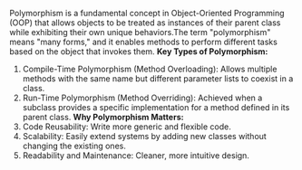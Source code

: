 Polymorphism is a fundamental concept in Object-Oriented Programming (OOP) that allows objects to be treated as instances of their parent class while exhibiting their own unique behaviors.The term "polymorphism" means "many forms," and it enables methods to perform different tasks based on the object that invokes them.
__Key Types of Polymorphism:__
1. Compile-Time Polymorphism (Method Overloading):
      Allows multiple methods with the same name but different parameter lists to coexist in a class.
2. Run-Time Polymorphism (Method Overriding):
      Achieved when a subclass provides a specific implementation for a method defined in its parent class.
   __Why Polymorphism Matters:__
1. Code Reusability: Write more generic and flexible code.
2. Scalability: Easily extend systems by adding new classes without changing the existing ones.
3. Readability and Maintenance: Cleaner, more intuitive design.
